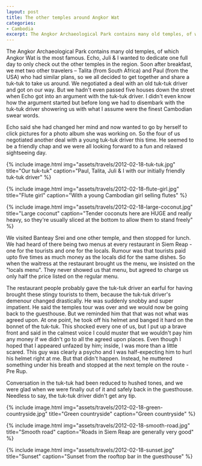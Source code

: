 ```yaml
---
layout: post
title: The other temples around Angkor Wat
categories:
- Cambodia
excerpt: The Angkor Archaeological Park contains many old temples, of which Angkor Wat is the most famous. Echo, Juli & I wanted to dedicate one full day to only check out the other temples in the region.
---
```


The Angkor Archaeological Park contains many old temples, of which Angkor Wat is
the most famous. Echo, Juli & I wanted to dedicate one full day to only check
out the other temples in the region. Soon after breakfast, we met two other
travelers – Talita (from South Africa) and Paul (from the USA) who had similar
plans, so we all decided to get together and share a tuk-tuk to take us around.
We negotiated a deal with an old tuk-tuk driver and got on our way. But we
hadn't even passed five houses down the street when Echo got into an argument
with the tuk-tuk driver. I didn't even know how the argument started but before
long we had to disembark with the tuk-tuk driver showering us with what I assume
were the finest Cambodian swear words.

Echo said she had changed her mind and now wanted to go by herself to click
pictures for a photo album she was working on. So the four of us negotiated
another deal with a young tuk-tuk driver this time. He seemed to be a friendly
chap and we were all looking forward to a fun and relaxed sightseeing day.

{% include image.html
    img="assets/travels/2012-02-18-tuk-tuk.jpg"
    title="Our tuk-tuk"
    caption="Paul, Talita, Juli & I with our initially friendly tuk-tuk driver" %}

{% include image.html
    img="assets/travels/2012-02-18-flute-girl.jpg"
    title="Flute girl"
    caption="With a young Cambodian girl selling flutes" %}

{% include image.html
    img="assets/travels/2012-02-18-large-coconut.jpg"
    title="Large coconut"
    caption="Tender coconuts here are HUGE and really heavy, so they're usually
        sliced at the bottom to allow them to stand freely" %}

We visited Banteay Srei and one other temple, and then stopped for lunch. We had
heard of there being two menus at every restaurant in Siem Reap - one for the
tourists and one for the locals. Rumour was that tourists paid upto five times
as much money as the locals did for the same dishes. So when the waitress at the
restaurant brought us the menu, we insisted on the "locals menu". They never
showed us that menu, but agreed to charge us only half the price listed on the
regular menu.

The restaurant people probably gave the tuk-tuk driver an earful for having
brought these stingy tourists to them, because the tuk-tuk driver's demenour
changed drastically. He was suddenly snobby and super impatient. He said the
temples tour was over and we would now be going back to the guesthouse. But we
reminded him that that was not what was agreed upon. At one point, he took off
his helmet and banged it hard on the bonnet of the tuk-tuk. This shocked
every one of us, but I put up a brave front and said in the calmest voice I
could muster that we wouldn't pay him any money if we didn't go to all the
agreed upon places. Even though I hoped that I appeared unfazed by him; inside,
I was more than a little scared. This guy was clearly a psycho and I was
half-expecting him to hurl his helmet right at me. But that didn't happen.
Instead, he muttered something under his breath and stopped at the next temple
on the route - Pre Rup.

Conversation in the tuk-tuk had been reduced to hushed tones, and we were glad
when we were finally out of it and safely back in the guesthouse. Needless to
say, the tuk-tuk driver didn't get any tip.

{% include image.html
    img="assets/travels/2012-02-18-green-countryside.jpg"
    title="Green countryside"
    caption="Green countryside" %}

{% include image.html
    img="assets/travels/2012-02-18-smooth-road.jpg"
    title="Smooth road"
    caption="Roads in Siem Reap are generally very good" %}

{% include image.html
    img="assets/travels/2012-02-18-sunset.jpg"
    title="Sunset"
    caption="Sunset from the rooftop bar in the guesthouse" %}
